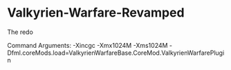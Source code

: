 # Valkyrien-Warfare-Revamped
The redo

Command Arguments:
-Xincgc -Xmx1024M -Xms1024M -Dfml.coreMods.load=ValkyrienWarfareBase.CoreMod.ValkyrienWarfarePlugin
